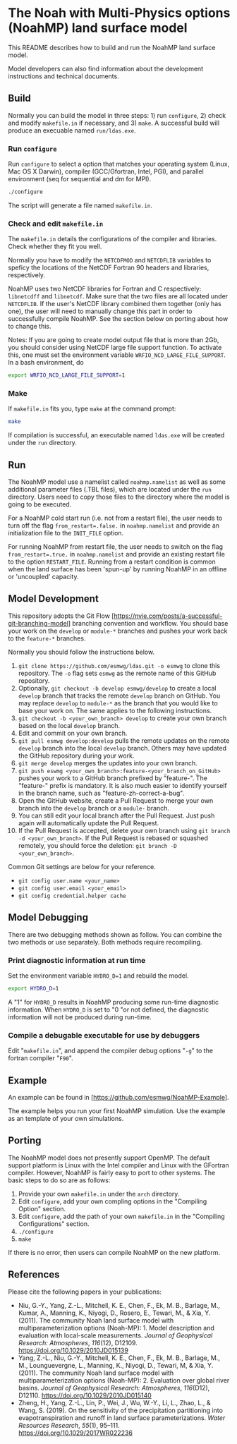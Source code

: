 # The Noah with Multi-Physics options (NoahMP) land surface model

This README describes how to build and run the NoahMP land surface model.

Model developers can also find information about the development instructions and technical documents.

## Build

Normally you can build the model in three steps: 1) run `configure`, 2) check and modify `makefile.in` if necessary, and 3) `make`. A successful build will produce an execuable named `run/ldas.exe`.

### Run `configure`

Run `configure` to select a option that matches your operating system (Linux, Mac OS X Darwin), compiler (GCC/Gfortran, Intel, PGI), and parallel environment (seq for sequential and dm for MPI).

```bash
./configure
```

The script will generate a file named `makefile.in`.

### Check and edit `makefile.in`

The `makefile.in` details the configurations of the compiler and libraries. Check whether they fit you well.

Normally you have to modify the `NETCDFMOD` and `NETCDFLIB` variables to speficy the locations of the NetCDF Fortran 90 headers and libraries, respectively.

NoahMP uses two NetCDF libraries for Fortran and C respectively:
`libnetcdff` and `libnetcdf`. Make sure that the two files are all located under `NETCDFLIB`. If the user's NetCDF library combined them together (only has one), the user will need to manually change this part in order to successfully compile NoahMP.
See the section below on porting about how to change this.

Notes: If you are going to create model output file that is more than 2Gb,
      you should consider using NetCDF large file support function. To activate
      this, one must set the environment variable `WRFIO_NCD_LARGE_FILE_SUPPORT`.
      In a bash environment, do

```bash
export WRFIO_NCD_LARGE_FILE_SUPPORT=1
```

### Make

If `makefile.in` fits you, type `make` at the command prompt:

```bash
make
```

If compilation is successful, an executable named `ldas.exe` will be created under the `run` directory.

## Run

The NoahMP model use a namelist called `noahmp.namelist` as well as some additional parameter files (.TBL files), which are located under the `run` directory. Users need to copy those files to the directory where the model is going to be executed.

For a NoahMP cold start run (i.e. not from a restart file), the user needs to turn off the flag `from_restart=.false.` in `noahmp.namelist` and provide an initialization file to the `INIT_FILE` option.

For running NoahMP from restart file, the user needs to switch on the flag `from_restart=.true.` in `noahmp.namelist` and provide an existing restart file to the option `RESTART_FILE`. Running from a restart condition is common when the land surface has been
'spun-up' by running NoahMP in an offline or 'uncoupled' capacity.

## Model Development

This repository adopts the Git Flow [<https://nvie.com/posts/a-successful-git-branching-model>] branching convention and workflow. You should base your work on the `develop` or `module-*` branches and pushes your work back to the `feature-*` branches.

Normally you should follow the instructions below.

1. `git clone https://github.com/esmwg/ldas.git -o esmwg` to clone this repository. The `-o` flag sets `esmwg` as the remote name of this GitHub repository.
2. Optionally, `git checkout -b develop esmwg/develop` to create a local `develop` branch that tracks the remote `develop` branch on GitHub. You may replace `develop` to `module-*` as the branch that you would like to base your work on. The same applies to the following instructions.
3. `git checkout -b <your_own_branch> develop` to create your own branch based on the local `develop` branch.
4. Edit and commit on your own branch.
5. `git pull esmwg develop:develop` pulls the remote updates on the remote `develop` branch into the local `develop` branch. Others may have updated the GitHub repository during your work.
6. `git merge develop` merges the updates into your own branch.
7. `git push eswmg <your_own_branch>:feature-<your_branch_on_GitHub>` pushes your work to a GitHub branch prefixed by "feature-". The "feature-" prefix is mandatory. It is also much easier to identify yourself in the branch name, such as "feature-zh-correct-a-bug".
8. Open the GitHub website, create a Pull Request to merge your own branch into the `develop` branch or a `module-` branch.
9. You can still edit your local branch after the Pull Request. Just push again will automatically update the Pull Request.
10. If the Pull Request is accepted, delete your own branch using `git branch -d <your_own_branch>`. If the Pull Request is rebased or squashed remotely, you should force the deletion: `git branch -D <your_own_branch>`.

Common Git settings are below for your reference.

- `git config user.name <your_name>`
- `git config user.email <your_email>`
- `git config credential.helper cache`

## Model Debugging

There are two debugging methods shown as follow. You can combine the two methods or use separately. Both methods require recompiling.

### Print diagnostic information at run time

Set the environment variable `HYDRO_D=1` and rebuild the model.

```bash
export HYDRO_D=1
```

A "1" for `HYDRO_D` results in NoahMP producing some run-time diagnostic information.
When `HYDRO_D` is set to "0 "or not defined, the diagnostic information will not be produced
during run-time.

### Compile a debugable executable for use by debuggers

Edit "`makefile.in`", and append the compiler debug options "`-g`" to the fortran compiler "`F90`".

## Example

An example can be found in [<https://github.com/esmwg/NoahMP-Example>].

The example helps you run your first NoahMP simulation. Use the example as an template of your own simulations.

## Porting

The NoahMP model does not presently support OpenMP. The default support platform is Linux
with the Intel compiler and Linux with the GFortran compiler. However, NoahMP is fairly easy to port to other systems.
The basic steps to do so are as follows:

1. Provide your own `makefile.in` under the `arch` directory.
2. Edit `configure`, add your own compling options in the "Compiling Option" section.
3. Edit `configure`, add the path of your own `makefile.in` in the "Compiling Configurations" section.
4. `./configure`
5. `make`

If there is no error, then users can compile  NoahMP on the new platform.

## References

Please cite the following papers in your publications:

- Niu, G.-Y., Yang, Z.-L., Mitchell, K. E., Chen, F., Ek, M. B., Barlage, M., Kumar, A., Manning, K., Niyogi, D., Rosero, E., Tewari, M., & Xia, Y. (2011). The community Noah land surface model with multiparameterization options (Noah-MP): 1. Model description and evaluation with local-scale measurements. _Journal of Geophysical Research: Atmospheres_, _116_(12), D12109. <https://doi.org/10.1029/2010JD015139>
- Yang, Z.-L., Niu, G.-Y., Mitchell, K. E., Chen, F., Ek, M. B., Barlage, M., M., Lounguevergne, L., Manning, K., Niyogi, D., Tewari, M, & Xia, Y. (2011). The community Noah land surface model with multiparameterization options (Noah-MP): 2. Evaluation over global river basins. _Journal of Geophysical Research: Atmospheres_, _116_(D12), D12110. <https://doi.org/10.1029/2010JD015140>
- Zheng, H., Yang, Z.-L., Lin, P., Wei, J., Wu, W.-Y., Li, L., Zhao, L., & Wang, S. (2019). On the sensitivity of the precipitation partitioning into evapotranspiration and runoff in land surface parameterizations. _Water Resources Research_, _55_(1), 95–111. <https://doi.org/10.1029/2017WR022236>

